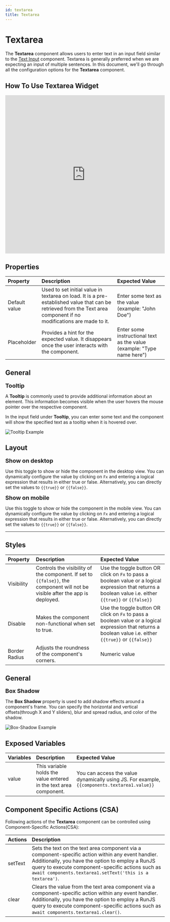 ```yaml
---
id: textarea
title: Textarea
---
```

# Textarea

The **Textarea** component allows users to enter text in an input field similar to the [Text Input](/docs/widgets/text-input) component. Textarea is generally preferred when we are expecting an input of multiple sentences. In this document, we'll go through all the configuration options for the **Textarea** component.  
## How To Use Textarea Widget

<iframe height="500" src="https://www.youtube.com/embed/ja66x6DeZxk" title="Textarea Widget" frameborder="0" allowfullscreen width="100%"></iframe>

## Properties

| Property     | Description                                                 | Expected Value |
|:-------------|:------------------------------------------------------------|:------------|
| Default value| Used to set initial value in textarea on load. It is a pre-established value that can be retrieved from the Text area component if no modifications are made to it. | Enter some text as the value (example: "John Doe")|
| Placeholder  | Provides a hint for the expected value. It disappears once the user interacts with the component. | Enter some instructional text as the value (example: "Type name here")   |

## General

<font size="4"><b>Tooltip</b></font>

A **Tooltip** is commonly used to provide additional information about an element. This information becomes visible when the user hovers the mouse pointer over the respective component.

In the input field under **Tooltip**, you can enter some text and the component will show the specified text as a tooltip when it is hovered over.

<div style={{textAlign: 'center'}}>
    <img className="screenshot-full" src="/img/widgets/textarea/tooltip.png" alt="Tooltip Example" />
</div>

## Layout

<font size='4'><b>Show on desktop</b></font>

Use this toggle to show or hide the component in the desktop view. You can dynamically configure the value by clicking on `Fx` and entering a logical expression that results in either true or false. Alternatively, you can directly set the values to `{{true}}` or `{{false}}`.

<font size='4'><b>Show on mobile</b></font>

Use this toggle to show or hide the component in the mobile view. You can dynamically configure the value by clicking on `Fx` and entering a logical expression that results in either true or false. Alternatively, you can directly set the values to `{{true}}` or `{{false}}`. 

--- 

## Styles

| Property      | Description | Expected Value |
|:---------------|:-----------|:---------------|
| Visibility | Controls the visibility of the component. If set to `{{false}}`, the component will not be visible after the app is deployed.| Use the toggle button OR click on `Fx` to pass a boolean value or a logical expression that returns a boolean value i.e. either `{{true}}` or `{{false}}`|
| Disable | Makes the component non-functional when set to true. | Use the toggle button OR click on `Fx` to pass a boolean value or a logical expression that returns a boolean value i.e. either `{{true}}` or `{{false}}`|
| Border Radius | Adjusts the roundness of the component's corners.  | Numeric value|

## General

<font size="4"><b>Box Shadow</b></font>

The **Box Shadow** property is used to add shadow effects around a component's frame. You can specify the horizontal and vertical offsets(through X and Y sliders), blur and spread radius, and color of the shadow.

<div style={{textAlign: 'center'}}>
    <img className="screenshot-full" src="/img/widgets/textarea/box-shadow.png" alt="Box-Shadow Example" />
</div>

## Exposed Variables

| Variables    | Description | Expected Value |
|:----------- |:----------- | :-------------|
| value | This variable holds the value entered in the text area component. | You can access the value dynamically using JS. For example, `{{components.textarea1.value}}`|

## Component Specific Actions (CSA)

Following actions of the **Textarea** component can be controlled using Component-Specific Actions(CSA):

| Actions     | Description |
| :----------- | :----------- |
| setText | Sets the text on the text area component via a component-specific action within any event handler. Additionally, you have the option to employ a RunJS query to execute component-specific actions such as `await components.textarea1.setText('this is a textarea')`. |
| clear | Clears the value from the text area component via a component-specific action within any event handler. Additionally, you have the option to employ a RunJS query to execute component-specific actions such as `await components.textarea1.clear()`. |
